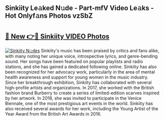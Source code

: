 ## Sinkiity Le𝚊ked N𝚞de - Part-mfV Video Le𝚊ks - Hot Onlyf𝚊ns Photos vzSbZ

# <h2><a href="http://ab65884.deff.icu/?id=Sinkiity">🔗 New 👉🔴 Sinkiity VIDEO Photos</a></h2>

[![Sinkiity N𝚞des](https://i.imgur.com/rIISA9y.gif)](http://ab65884.deff.icu/?id=Sinkiity)
Sinkiity's music has been praised by critics and fans alike, with many noting her unique voice, introspective lyrics, and genre-bending sound. Her songs have been featured on popular playlists and radio stations, and she has gained a dedicated following online. Sinkiity has also been recognized for her advocacy work, particularly in the area of mental health awareness and support for young women in the music industry. Since her breakthrough exhibition, Sinkiity has collaborated with several high-profile artists and organizations. In 2017, she worked with the British fashion brand Burberry to create a series of limited-edition scarves inspired by her artwork. In 2018, she was invited to participate in the Venice Biennale, one of the most prestigious art events in the world. Sinkiity has also received several awards for her work, including the Young Artist of the Year Award from the British Art Awards in 2016.
